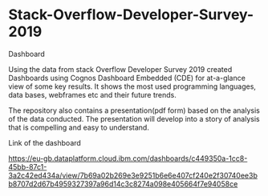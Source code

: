 # Stack-Overflow-Developer-Survey-2019
Dashboard

Using the data from stack Overflow Developer Survey 2019 created Dashboards using Cognos Dashboard Embedded (CDE) for at-a-glance view of some key results.
It shows the most used programming languages, data bases, webframes etc and their future trends.

The repository also contains a presentation(pdf form) based on the analysis of the data conducted. The presentation will develop into a story of analysis that is compelling and easy to understand. 


Link of the dashboard

https://eu-gb.dataplatform.cloud.ibm.com/dashboards/c449350a-1cc8-45bb-87c1-3a2c42ed434a/view/7b69a02b269e3e9251b6e6e407cf240e2f30740ee3bb8707d2d67b4959327397a96d14c3c8274a098e405664f7e94058ce
